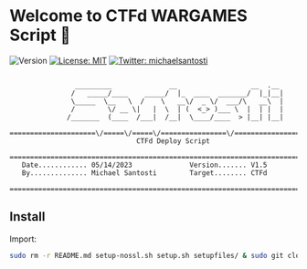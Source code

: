 # Welcome to CTFd WARGAMES Script 👋
![Version](https://img.shields.io/badge/version-1.5-blue.svg?cacheSeconds=2592000)
[![License: MIT](https://img.shields.io/badge/License-MIT-yellow.svg)](#)
[![Twitter: michaelsantosti](https://img.shields.io/twitter/follow/michaelsantosti.svg?style=social)](https://twitter.com/michaelsantosti)

```

                _________              __                  __  .__
               /   _____/____    _____/  |_  ____  _______/  |_|__|
               \_____  \__   \  /    \   __\/  _ \/  ___/\   __\  |
               /        \/ __ \|   |  \  | (  <_> )___ \  |  | |  |
              /_______  (____  /___|  /__|  \____/____  > |__| |__|
 =====================\/=====\/=====\/================\/=======================
                               CTFd Deploy Script
 ==============================================================================
   Date............ 05/14/2023              Version....... V1.5
   By.............. Michael Santosti        Target........ CTFd
 ==============================================================================

```

## Install

Import:

```sh
sudo rm -r README.md setup-nossl.sh setup.sh setupfiles/ & sudo git clone --branch wargames https://github.com/michaelsantosti/ctfd_deploy_scripts && sudo mv ctfd_deploy_scripts/* . && sudo rm -r ctfd_deploy_scripts
```
